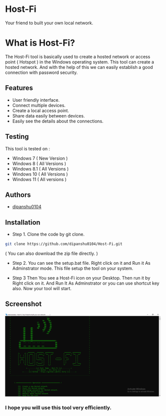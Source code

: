 

# Host-Fi 

Your friend to built your own local network.

# What is Host-Fi? 

The Host-Fi tool is basically used to create a hosted network or access point ( Hotspot ) in the Windows operating system. This tool can create a hosted network. And with the help of this we can easily establish a good connection with password security. 

## Features

 - User friendly interface.
 - Connect multiple devices.
 - Create a local access point.
 - Share data easily between devices.
 - Easily see the details about the connections.

## Testing 

This tool is tested on :

- Windows 7 ( New Version )
- Windows 8 ( All Versions )
- Windows 8.1 ( All Versions )
- Windows 10 ( All Versions )
- Windows 11 ( All versions )


## Authors

- [dipanshu0104](https://github.com/dipanshu0104)


## Installation

- Step 1. Clone the code by git clone. 

```bash  
git clone https://github.com/dipanshu0104/Host-Fi.git 
```
( You can also download the zip file directly. )

- Step 2. You can see the setup.bat file. Right click
        on it and Run it As Adminstrator mode. This 
        file setup the tool on your system.

- Step 3 Then You see a Host-Fi icon on your Desktop. 
         Then run it by Right click on it. 
         And Run It As Adminstrator or you can use shortcut key also.
         Now your tool will start.
    
## Screenshot
![Alt text](Help/Screenshot/demo.PNG)

###    I hope you will use this tool very efficiently.
